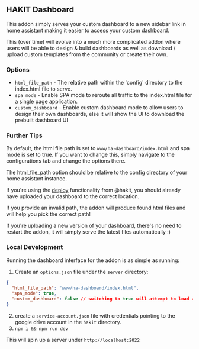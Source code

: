 ## HAKIT Dashboard

This addon simply serves your custom dashboard to a new sidebar link in home assistant making it easier to access your custom dashboard.

This (over time) will evolve into a much more complicated addon where users will be able to design & build dashboards as well as download / upload custom templates from the community or create their own.

### Options

- `html_file_path` - The relative path within the 'config' directory to the index.html file to serve.
- `spa_mode` - Enable SPA mode to reroute all traffic to the index.html file for a single page application.
- `custom_dashboard` - Enable custom dashboard mode to allow users to design their own dashboards, else it will show the UI to download the prebuilt dashboard UI


### Further Tips

By default, the html file path is set to `www/ha-dashboard/index.html` and spa mode is set to true. If you want to change this, simply navigate to the configurations tab and change the options there.

The html_file_path option should be relative to the config directory of your home assistant instance.

If you're using the [deploy](https://shannonhochkins.github.io/ha-component-kit/?path=/docs/introduction-deploying--docs) functionality from @hakit, you should already have uploaded your dashboard to the correct location.

If you provide an invalid path, the addon will produce found html files and will help you pick the correct path!

If you're uploading a new version of your dashboard, there's no need to restart the addon, it will simply serve the latest files automatically :)


### Local Development

Running the dashboard interface for the addon is as simple as running:

1. Create an `options.json` file under the `server` directory:
```json
{
  "html_file_path": "www/ha-dashboard/index.html",
  "spa_mode": true,
  "custom_dashboard": false // switching to true will attempt to load a html file under hakit/config/www/ha-dashboard/index.html so you will need to create the `config` folder as well as all subdirectories if you're testing this flow.
}
```
2. create a `service-account.json` file with credentials pointing to the google drive account in the `hakit` directory.
3. `npm i && npm run dev`

This will spin up a server under `http://localhost:2022`


